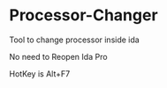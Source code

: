 Processor-Changer
=================

Tool to change processor inside ida

No need to Reopen Ida Pro

HotKey is Alt+F7



